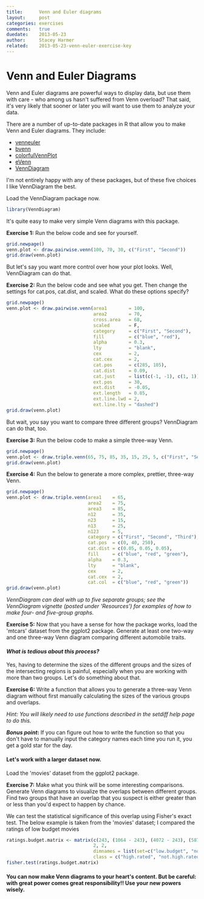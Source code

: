 ```yaml
---
title:      Venn and Euler diagrams
layout:     post
categories: exercises
comments:   true
duedate:    2013-05-23
author:     Stacey Harmer
related:    2013-05-23-venn-euler-exercise-key
---
```


Venn and Euler Diagrams
========================================================

Venn and Euler diagrams are powerful ways to display data, but use them with care - who among us hasn't suffered from Venn overload?  That said, it's very likely that sooner or later you will want to use them to analyze your data.

There are a number of up-to-date packages in R that allow you to make Venn and Euler diagrams.  They include:

- [venneuler](http://cran.r-project.org/web/packages/venneuler/index.html)
- [bvenn](http://cran.r-project.org/web/packages/bvenn/index.html)
- [colorfulVennPlot](http://cran.r-project.org/web/packages/colorfulVennPlot/)
- [eVenn](http://cran.r-project.org/web/packages/eVenn/index.html)
- [VennDiagram](http://cran.r-project.org/web/packages/VennDiagram/index.html)

I'm not entirely happy with any of these packages, but of these five choices I like VennDiagram the best.

Load the VennDiagram package now.


```r
library(VennDiagram)
```



It's quite easy to make very simple Venn diagrams with this package.

**Exercise 1:**  Run the below code and see for yourself.



```r
grid.newpage()
venn.plot <- draw.pairwise.venn(100, 70, 30, c("First", "Second"))
grid.draw(venn.plot)
```



But let's say you want more control over how your plot looks.  Well, VennDiagram can do that.

**Exercise 2:**  Run the below code and see what you get. Then change the settings for cat.pos, cat.dist, and scaled.  What do these options specify?



```r
grid.newpage()
venn.plot <- draw.pairwise.venn(area1        = 100,
                                area2        = 70,
                                cross.area   = 68,
                                scaled       = F,
                                category     = c("First", "Second"),
                                fill         = c("blue", "red"),
                                alpha        = 0.3,
                                lty          = "blank",
                                cex          = 2,
                                cat.cex      = 2,
                                cat.pos      = c(285, 105),
                                cat.dist     = 0.09,
                                cat.just     = list(c(-1, -1), c(1, 1)),
                                ext.pos      = 30,
                                ext.dist     = -0.05,
                                ext.length   = 0.85,
                                ext.line.lwd = 2,
                                ext.line.lty = "dashed")
grid.draw(venn.plot)
```



But wait, you say you want to compare three different groups?  VennDiagram can do that, too.

**Exercise 3:** Run the below code to make a simple three-way Venn.



```r
grid.newpage()
venn.plot <- draw.triple.venn(65, 75, 85, 35, 15, 25, 5, c("First", "Second", "Third"))
grid.draw(venn.plot)
```



**Exercise 4:**  Run the below to generate a more complex, prettier, three-way Venn.



```r
grid.newpage()
venn.plot <- draw.triple.venn(area1    = 65,
                              area2    = 75,
                              area3    = 85,
                              n12      = 35,
                              n23      = 15,
                              n13      = 25,
                              n123     = 5,
                              category = c("First", "Second", "Third"),
                              cat.pos  = c(0, 40, 250),
                              cat.dist = c(0.05, 0.05, 0.05),
                              fill     = c("blue", "red", "green"),
                              alpha    = 0.3,
                              lty      = "blank",
                              cex      = 2,
                              cat.cex  = 2,
                              cat.col  = c("blue", "red", "green"))
grid.draw(venn.plot)
```



*VennDiagram can deal with up to five separate groups; see the VennDiagram vignette (posted under 'Resources') for examples of how to make four- and five-group graphs.*


**Exercise 5:**
Now that you have a sense for how the package works, load the 'mtcars' dataset from the ggplot2 package.  Generate at least one two-way and one three-way Venn diagram comparing different automobile traits.


#### *What is tedious about this process?*


Yes, having to determine the sizes of the different groups and the sizes of the intersecting regions is painful, especially  when you are working with more than two groups.  Let's do something about that.


**Exercise 6:**
Write a function that allows you to generate a three-way Venn diagram without first manually calculating the sizes of the various groups and overlaps.


*Hint:  You will likely need to use functions described in the setdiff help page to do this.*

**_Bonus point_:** If you can figure out how to write the function so that you don't have to manually input the category names each time you run it, you get a gold star for the day.



####  Let's work with a larger dataset now.
Load the 'movies' dataset from the ggplot2 package.

**Exercise 7:**
Make what you think will be some interesting comparisons.  Generate Venn diagrams to visualize the overlaps between different groups.  Find two groups that have an overlap that you suspect is either greater than or less than you'd expect to happen by chance.


We can test the statistical significance of this overlap using Fisher's exact test.  The below example is taken from the 'movies' dataset; I compared the ratings of low budget movies


```r
ratings.budget.matrix <- matrix(c(243, (1064 - 243), (4072 - 243), (58788 - 4072 - 1064 + 243)),
                                2, 2,
                                dimnames = list(set=c("low.budget", "not.low.budget"),
                                class = c("high.rated", "not.high.rated")))
fisher.test(ratings.budget.matrix)
```



#### You can now make Venn diagrams to your heart's content. But be careful: with great power comes great responsibility!!  Use your new powers wisely.
